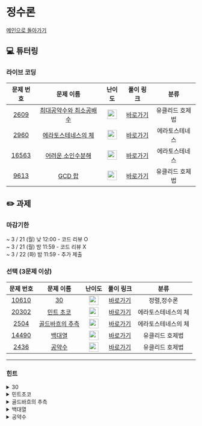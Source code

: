 # 정수론 

[메인으로 돌아가기](https://github.com/Altu-Bitu-2/Notice)

## 💻 튜터링

### 라이브 코딩

|문제 번호|문제 이름|난이도|풀이 링크|분류|
| :-----: | :-----: | :-----: | :-----: | :-----: |
|<a href="https://www.acmicpc.net/problem/2609" target="_blank">2609</a>|<a href="https://www.acmicpc.net/problem/2609" target="_blank">최대공약수와 최소공배수</a>|<img height="25px" width="25px" src="https://static.solved.ac/tier_small/6.svg"/>|[바로가기]()|유클리드 호제법|
|<a href="https://www.acmicpc.net/problem/2960" target="_blank">2960</a>|<a href="https://www.acmicpc.net/problem/2960" target="_blank">에라토스테네스의 체</a>|<img height="25px" width="25px" src="https://static.solved.ac/tier_small/7.svg"/>|[바로가기]()|에라토스테네스|
|<a href="https://www.acmicpc.net/problem/16563" target="_blank">16563</a>|<a href="https://www.acmicpc.net/problem/16563" target="_blank">어려운 소인수분해</a>|<img height="25px" width="25px" src="https://static.solved.ac/tier_small/12.svg"/>|[바로가기]()|에라토스테네스|
|<a href="https://www.acmicpc.net/problem/9613" target="_blank">9613</a>|<a href="https://www.acmicpc.net/problem/9613" target="_blank">GCD 합</a>|<img height="25px" width="25px" src="https://static.solved.ac/tier_small/8.svg"/>|[바로가기]()|유클리드 호제법|


## ✏️ 과제
### 마감기한
~ 3 / 21 (월) 낮 12:00 - 코드 리뷰 O </br>
~ 3 / 21 (월) 밤 11:59 - 코드 리뷰 X </br>
~ 3 / 22 (화) 밤 11:59 - 추가 제출 </br>

### 선택 (3문제 이상)

|문제 번호|문제 이름|난이도|풀이 링크|분류|
| :-----: | :-----: | :-----: | :-----: | :-----: |
|<a href="https://www.acmicpc.net/problem/10610" target="_blank">10610</a>|<a href="https://www.acmicpc.net/problem/10610" target="_blank">30</a>|<img height="25px" width="25px" src="https://static.solved.ac/tier_small/6.svg"/>|[바로가기]()|정렬,정수론|
|<a href="https://www.acmicpc.net/problem/20302" target="_blank">20302</a>|<a href="https://www.acmicpc.net/problem/20302" target="_blank">민트 초코</a>|<img height="25px" width="25px" src="https://static.solved.ac/tier_small/11.svg"/>|[바로가기]()|에라토스테네스의 체|
|<a href="https://www.acmicpc.net/problem/6558" target="_blank">2504</a>|<a href="https://www.acmicpc.net/problem/6558" target="_blank">골드바흐의 추측</a>|<img height="25px" width="25px" src="https://static.solved.ac/tier_small/10.svg"/>|[바로가기]()|에라토스테네스의 체|
|<a href="https://www.acmicpc.net/problem/11866" target="_blank">14490</a>|<a href="https://www.acmicpc.net/problem/14490" target="_blank">백대열</a>|<img height="25px" width="25px" src="https://static.solved.ac/tier_small/7.svg"/>|[바로가기]()|유클리드 호제법|
|<a href="https://www.acmicpc.net/problem/2436" target="_blank">2436</a>|<a href="https://www.acmicpc.net/problem/2436" target="_blank">공약수</a>|<img height="25px" width="25px" src="https://static.solved.ac/tier_small/11.svg"/>|[바로가기]()|유클리드 호제법|


---

### 힌트

<details>
<summary>30</summary>
<div markdown="1">

</div>
</details>

<details>
<summary>민트초코</summary>
<div markdown="1">

</div>
</details>

<details>
<summary>골드바흐의 추측</summary>
<div markdown="1">
&nbsp;&nbsp;&nbsp;&nbsp;
</div>
</details>

<details>
<summary>백대열</summary>
<div markdown="1">

</div>
</details>

<details>
<summary>공약수</summary>
<div markdown="1">

</div>
</details>
